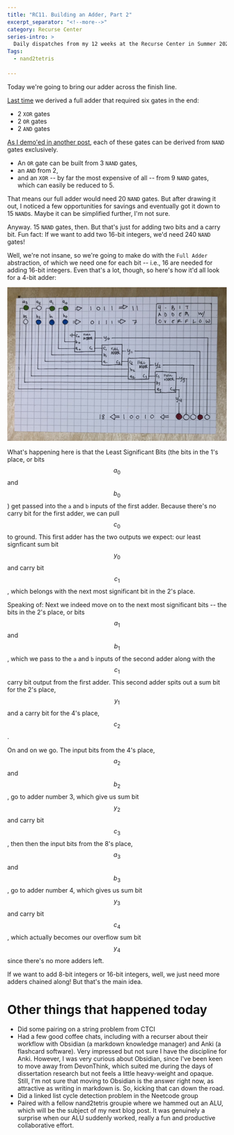 ```yaml
---
title: "RC11. Building an Adder, Part 2"
excerpt_separator: "<!--more-->"
category: Recurse Center
series-intro: >
  Daily dispatches from my 12 weeks at the Recurse Center in Summer 2023
Tags:
  - nand2tetris
  
---
```


Today we're going to bring our adder across the finish line.

[Last time](https://www.datadoodad.com/recurse%20center/RC10/) we derived a full adder that required six gates in the end:
- 2 `XOR` gates
- 2 `OR` gates
- 2 `AND` gates

[As I demo'ed in another post](https://www.datadoodad.com/recurse%20center/RC06/), each of these gates can be derived from `NAND` gates exclusively. 
- An `OR` gate can be built from 3 `NAND` gates, 
- an `AND` from 2, 
- and an `XOR` -- by far the most expensive of all -- from 9 `NAND` gates, which can easily be reduced to 5.

That means our full adder would need 20 `NAND` gates. But after drawing it out, I noticed a few opportunities for savings and eventually got it down to 15 `NAND`s. Maybe it can be simplified further, I'm not sure.

Anyway. 15 `NAND` gates, then. But that's just for adding two bits and a carry bit. Fun fact: If we want to add two 16-bit integers, we'd need 240 `NAND` gates!

Well, we're not insane, so we're going to make do with the `Full Adder` abstraction, of which we need one for each bit -- i.e., 16 are needed for adding 16-bit integers. Even that's a lot, though, so here's how it'd all look for a 4-bit adder:

![4-bit Adder Schematic](/assets/images/RC11_4bitadder.jpg)

What's happening here is that the Least Significant Bits (the bits in the 1's place, or bits $$a_0$$ and $$b_0$$) get passed into the `a` and `b` inputs of the first adder. Because there's no carry bit for the first adder, we can pull $$c_0$$ to ground. This first adder has the two outputs we expect: our least signficant sum bit $$y_0$$ and carry bit $$c_1$$, which belongs with the next most significant bit in the 2's place.

Speaking of: Next we indeed move on to the next most significant bits -- the bits in the 2's place, or bits $$a_1$$ and $$b_1$$, which we pass to the `a` and `b` inputs of the second adder along with the $$c_1$$ carry bit output from the first adder. This second adder spits out a sum bit for the 2's place, $$y_1$$ and a carry bit for the 4's place, $$c_2$$.

On and on we go. The input bits from the 4's place, $$a_2$$ and $$b_2$$, go to adder number 3, which give us sum bit $$y_2$$ and carry bit $$c_3$$, then then the input bits from the 8's place, $$a_3$$ and $$b_3$$, go to adder number 4, which gives us sum bit $$y_3$$ and carry bit $$c_4$$, which actually becomes our overflow sum bit $$y_4$$ since there's no more adders left.

If we want to add 8-bit integers or 16-bit integers, well, we just need more adders chained along! But that's the main idea.

# Other things that happened today
- Did some pairing on a string problem from CTCI
- Had a few good coffee chats, including with a recurser about their workflow with Obsidian (a markdown knowledge manager) and Anki (a flashcard software). Very impressed but not sure I have the discipline for Anki. However, I was very curious about Obsidian, since I've been keen to move away from DevonThink, which suited me during the days of dissertation research but not feels a little heavy-weight and opaque. Still, I'm not sure that moving to Obsidian is the answer right now, as attractive as writing in markdown is. So, kicking that can down the road.
- Did a linked list cycle detection problem in the Neetcode group
- Paired with a fellow nand2tetris groupie where we hammed out an ALU, which will be the subject of my next blog post. It was genuinely a surprise when our ALU suddenly worked, really a fun and productive collaborative effort.
